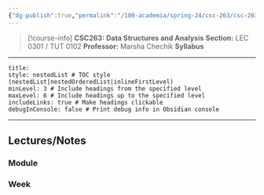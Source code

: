 ```yaml
---
{"dg-publish":true,"permalink":"/100-academia/spring-24/csc-263/csc-263/","tags":["course-page","cs","university"],"created":"2024-06-22T16:06:24.000-07:00","updated":"2024-10-11T22:45:34.973-07:00"}
---
```



> [!course-info] **CSC263: Data Structures and Analysis** 
> **Section:** LEC 0301 / TUT 0102
> **Professor:** Marsha Chechik
> **Syllabus**

---

```table-of-contents
title:
style: nestedList # TOC style (nestedList|nestedOrderedList|inlineFirstLevel)
minLevel: 3 # Include headings from the specified level
maxLevel: 6 # Include headings up to the specified level
includeLinks: true # Make headings clickable
debugInConsole: false # Print debug info in Obsidian console
```

---

## Lectures/Notes

### Module



### Week


